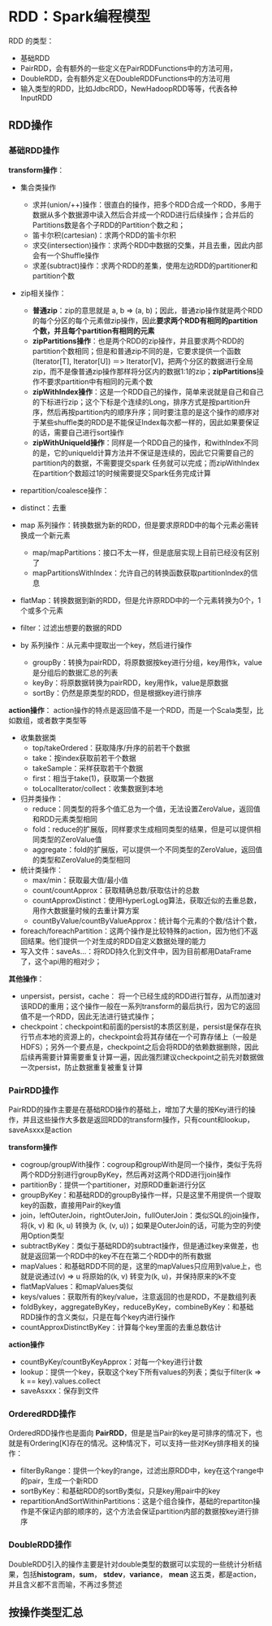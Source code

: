 # RDD：Spark编程模型

RDD 的类型：

* 基础RDD
* PairRDD，会有额外的一些定义在PairRDDFunctions中的方法可用，
* DoubleRDD，会有额外定义在DoubleRDDFunctions中的方法可用
* 输入类型的RDD，比如JdbcRDD，NewHadoopRDD等等，代表各种InputRDD



## RDD操作



### 基础RDD操作

**transform操作**：

* 集合类操作
  * 求并(union/++)操作：很直白的操作，把多个RDD合成一个RDD，多用于数据从多个数据源中读入然后合并成一个RDD进行后续操作；合并后的Partitions数是各个子RDD的Partition个数之和；
  * 笛卡尔积(cartesian)：求两个RDD的笛卡尔积
  * 求交(intersection)操作：求两个RDD中数据的交集，并且去重，因此内部会有一个Shuffle操作
  * 求差(subtract)操作：求两个RDD的差集，使用左边RDD的partitioner和partition个数

* zip相关操作：
  * **普通zip**：zip的意思就是 a, b => (a, b)；因此，普通zip操作就是两个RDD的每个分区的每个元素做zip操作，因此**要求两个RDD有相同的partition个数，并且每个partition有相同的元素**
  * **zipPartitions操作**：也是两个RDD的zip操作，并且要求两个RDD的partition个数相同；但是和普通zip不同的是，它要求提供一个函数(Iterator[T], Iterator[U]) ＝> Iterator[V]，把两个分区的数据进行全局zip，而不是像普通zip操作那样将分区内的数据1:1的zip；**zipPartitions**操作不要求partition中有相同的元素个数
  * **zipWithIndex操作**：这是一个RDD自己的操作，简单来说就是自己和自己的下标进行zip；这个下标是个连续的Long，排序方式是按partition升序，然后再按partition内的顺序升序；同时要注意的是这个操作的顺序对于某些shuffle类的RDD是不能保证Index每次都一样的，因此如果要保证的话，需要自己进行sort操作
  * **zipWithUniqueId操作**：同样是一个RDD自己的操作，和withIndex不同的是，它的uniqueId计算方法并不保证是连续的，因此它只需要自己的partition内的数据，不需要提交spark 任务就可以完成；而zipWithIndex在partition个数超过1的时候需要提交Spark任务完成计算
* repartition/coalesce操作：
* distinct：去重
* map 系列操作：转换数据为新的RDD，但是要求原RDD中的每个元素必需转换成一个新元素
  * map/mapPartitions：接口不太一样，但是底层实现上目前已经没有区别了
  * mapPartitionsWithIndex：允许自己的转换函数获取partitionIndex的信息
* flatMap：转换数据到新的RDD，但是允许原RDD中的一个元素转换为0个，1个或多个元素
* filter：过滤出想要的数据的RDD
* by 系列操作：从元素中提取出一个key，然后进行操作
  * groupBy：转换为pairRDD，将原数据按key进行分组，key用作k，value是分组后的数据汇总的列表
  * keyBy：将原数据转换为pairRDD，key用作k，value是原数据
  * sortBy：仍然是原类型的RDD，但是根据key进行排序

**action操作**： action操作的特点是返回值不是一个RDD，而是一个Scala类型，比如数组，或者数字类型等

* 收集数据类
  * top/takeOrdered：获取降序/升序的前若干个数据
  * take：按index获取前若干个数据
  * takeSample：采样获取若干个数据
  * first：相当于take(1)，获取第一个数据
  * toLocalIterator/collect：收集数据到本地
* 归并类操作：
  * reduce：同类型的将多个值汇总为一个值，无法设置ZeroValue，返回值和RDD元素类型相同
  * fold：reduce的扩展版，同样要求生成相同类型的结果，但是可以提供相同类型的ZeroValue值
  * aggregate：fold的扩展版，可以提供一个不同类型的ZeroValue，返回值的类型和ZeroValue的类型相同
* 统计类操作：
  * max/min：获取最大值/最小值
  * count/countApprox：获取精确总数/获取估计的总数
  * countApproxDistinct：使用HyperLogLog算法，获取近似的去重总数，用作大数据量时候的去重计算方案
  * countByValue/countByValueApprox：统计每个元素的个数/估计个数，
* foreach/foreachPartition：这两个操作是比较特殊的action，因为他们不返回结果。他们提供一个对生成的RDD自定义数据处理的能力
* 写入文件：saveAs...：将RDD持久化到文件中，因为目前都用DataFrame了，这个api用的相对少；



**其他操作**： 

* unpersist，persist，cache： 将一个已经生成的RDD进行暂存，从而加速对该RDD的重用；这个操作一般在一系列transform的最后执行，因为它的返回值不是一个RDD，因此无法进行链式操作；
* checkpoint：checkpoint和前面的persist的本质区别是，persist是保存在执行节点本地的资源上的，checkpoint会将其存储在一个可靠存储上（一般是HDFS）；另外一个要点是，checkpoint之后会将RDD的依赖数据删除，因此后续再需要计算需要重复计算一遍，因此强烈建议checkpoint之前先对数据做一次persist，防止数据重复被重复计算



### PairRDD操作

PairRDD的操作主要是在基础RDD操作的基础上，增加了大量的按Key进行的操作，并且这些操作大多数是返回RDD的transform操作，只有count和lookup，saveAsxxx是action

**transform操作**

* cogroup/groupWith操作：cogroup和groupWith是同一个操作，类似于先将两个RDD分别进行groupByKey，然后再对这两个RDD进行join操作
* partitionBy：提供一个partitioner，对原RDD重新进行分区
* groupByKey：和基础RDD的groupBy操作一样，只是这里不用提供一个提取key的函数，直接用Pair的key值
* join，leftOuterJoin，rightOuterJoin，fullOuterJoin：类似SQL的join操作，将(k, v) 和 (k, u) 转换为 (k, (v, u))；如果是OuterJoin的话，可能为空的列使用Option类型
* subtractByKey：类似于基础RDD的subtract操作，但是通过key来做差，也就是返回第一个RDD中的key不在在第二个RDD中的所有数据
* mapValues：和基础RDD不同的是，这里的mapValues只应用到value上，也就是说通过(v) => u 将原始的(k, v) 转变为(k, u)，并保持原来的k不变
* flatMapValues：和mapValues类似
* keys/values：获取所有的key/value，注意返回的也是RDD，不是数组列表
* foldBykey，aggregateByKey，reduceByKey，combineByKey：和基础RDD操作的含义类似，只是在每个key内进行操作
* countApproxDistinctByKey：计算每个key里面的去重总数估计

**action操作**

* countByKey/countByKeyApprox：对每一个key进行计数
* lookup：提供一个key，获取这个key下所有values的列表；类似于filter(k => k == key).values.collect
* saveAsxxx：保存到文件



### OrderedRDD操作

OrderedRDD操作也是面向 **PairRDD**，但是是当Pair的key是可排序的情况下，也就是有Ordering[K]存在的情况。这种情况下，可以支持一些对Key排序相关的操作：

* filterByRange：提供一个key的range，过滤出原RDD中，key在这个range中的pair，生成一个新RDD
* sortByKey：和基础RDD的sortBy类似，只是key用pair中的key
* repartitionAndSortWithinPartitions：这是个组合操作，基础的repartiton操作是不保证内部的顺序的，这个方法会保证partition内部的数据按key进行排序



### DoubleRDD操作

DoubleRDD引入的操作主要是针对double类型的数据可以实现的一些统计分析结果，包括**histogram**，**sum**， **stdev**，**variance**， **mean** 这五类，都是action，并且含义都不言而喻，不再过多赘述



### 

## 按操作类型汇总







